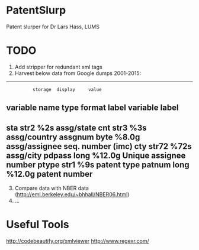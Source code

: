 # PatentSlurp
Patent slurper for Dr Lars Hass, LUMS

# TODO


1) Add stripper for redundant xml tags
2) Harvest below data from Google dumps 2001-2015:
-------------------------------------------------------------------------------
              storage  display     value
variable name   type   format      label      variable label
-------------------------------------------------------------------------------
sta             str2   %2s                    assg/state
cnt             str3   %3s                    assg/country
assgnum         byte   %8.0g                  assg/assignee seq. number (imc)
cty             str72  %72s                   assg/city
pdpass          long   %12.0g                 Unique assignee number
ptype           str1   %9s                    patent type
patnum          long   %12.0g                 patent number
-------------------------------------------------------------------------------
3) Compare data with NBER data (http://eml.berkeley.edu/~bhhall/NBER06.html)
4) ...

# Useful Tools

http://codebeautify.org/xmlviewer
http://www.regexr.com/
